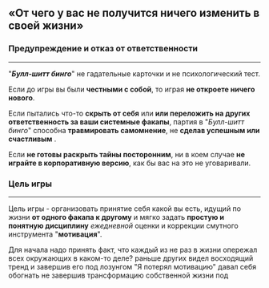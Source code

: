 ## «От чего у вас не получится ничего изменить в своей жизни»

### Предупреждение и отказ от ответственности
---
"**_Булл-шитт бинго_**" не гадательные карточки и не психологический тест.

Если до игры вы были **честными с собой**, то играя **не откроете ничего нового**.

Если пытались что-то **скрыть от себя** или **или переложить на других ответственность за ваши системные факапы**, партия в "_Булл-шитт бинго_" способна **травмировать самомнение**, не **сделав успешным или счастливым** .

Если **не готовы раскрыть тайны посторонним**, ни в коем случае **не играйте в корпоративную версию**, как бы вас на это не уговаривали.

### Цель игры
---
Цель игры - организовать принятие себя какой вы есть, идущий по жизни **от одного факапа к другому** и мягко задать **простую и понятную дисциплину** _ежедневной_ оценки и коррекции смутного инструмента "**мотивация**".


Для начала надо принять факт, что каждый из не раз в жизни опережал всех окружающих в каком-то деле? раньше других видел восходящий тренд и завершив его под лозунгом "Я потерял мотивацию" давал себя обогнать не завершив трансформацию собственной жизни под
